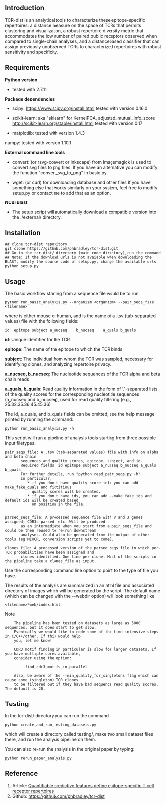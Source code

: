 ## Introduction
TCR-dist is an analytical tools to characterize these epitope-specific
repertoires: a distance measure on the space of TCRs that permits
clustering and visualization, a robust repertoire diversity metric
that accommodates the low number of paired public receptors
observed when compared to single-chain analyses, and a distancebased classifier that can assign previously unobserved TCRs to
characterized repertoires with robust sensitivity and specificity. 
## Requirements
**Python version**

- tested with 2.7.11

**Package dependencies**

- scipy: https://www.scipy.org/install.html tested with version 0.16.0

- scikit-learn: aka "sklearn" for KernelPCA, adjusted_mutual_info_score http://scikit-learn.org/stable/install.html tested with version 0.17

- matplotlib: tested with version 1.4.3

numpy: tested with version 1.10.1

**External command line tools**

- convert: (or rsvg-convert or inkscape) from Imagemagick is used to convert svg files to png files. If you have an alternative you can modify the function "convert_svg_to_png" in basic.py

- wget: (or curl) for downloading database and other files If you have something else that works similarly on your system, feel free to modify setup.py or contact me to add that as an option.

**NCBI Blast**

- The setup script will automatically download a compatible version into the ./external/ directory.

## Installation

```
## clone tcr-dist repository
git clone https://github.com/phbradley/tcr-dist.git
## Go to the tcr-dist/ directory (main code directory),run the command
## Note: If the download urls is not avaiable when downloading the BLAST, modify the source code of setup.py, change the available urls 
python setup.py

```
## Usage
The basic workflow starting from a sequence file would be to run

```
python run_basic_analysis.py --organism <organism> --pair_seqs_file <filename>
```
where <organism> is either mouse or human, and <filename> is the name of a .tsv (tab-separated values) file with the following fields:

```
id	epitope	subject	a_nucseq	b_nucseq	a_quals	b_quals
```
**id**: Unique identifier for the TCR

**epitope**: The name of the epitope to which the TCR binds

**subject**: The individual from whom the TCR was sampled, necessary for identifying clones, and analyzing repertoire privacy.

**a_nucseq, b_nucseq**: The nucleotide sequences of the TCR alpha and beta chain reads

**a_quals, b_quals**: Read quality information in the form of '.'-separated lists of the quality scores for the corresponding nucleotide sequences (a_nucseq and b_nucseq), used for read quality filtering (e.g., 25.32.35.36.45.45.36)

The id, a_quals, and b_quals fields can be omitted; see the help message printed by running the command:

```
python run_basic_analysis.py -h
```

This script will run a pipeline of analysis tools starting from three possible input filetypes:
```
pair_seqs_file: A .tsv (tab-separated values) file with info on alpha and beta chain
       sequences and quality scores, epitope, subject, and id.
       Required fields: id epitope subject a_nucseq b_nucseq a_quals b_quals
       For further details, run "python read_pair_seqs.py -h"
       In particular,
          * if you don't have quality score info you can add --make_fake_quals and fictitious
            quality scores will be created.
          * if you don't have ids, you can add --make_fake_ids and default ids will be created based
            on position in the file.


parsed_seqs_file: A processed sequence file with V and J genes assigned, CDR3s parsed, etc. Will be produced
       as an intermediate when you start from a pair_seqs_file and could be then reused to re-run downstream
       analyses. Could also be generated from the output of other tools (eg MIXCR, conversion scripts yet to come).

clones_file: A processed version of the parsed_seqs_file in which per-TCR probabilities have been assigned and
       clones identified. One line per clone. Most of the scripts in the pipeline take a clones_file as input.
```
Use the corresponding command line option to point to the type of file you have.
    
The results of the analysis are summarized in an html file and associated directory of images which will be generated by the script. The default name (which can be changed with the --webdir option) will look something like 

```
<filename>*web/index.html
```

Note

```
    The pipeline has been tested on datasets as large as 5000 sequences, but it does start to get slow.
    Eventually we would like to code some of the time-intensive steps in C/C++/other. If this would help
    you, let me know!

    CDR3 motif finding in particular is slow for larger datasets. If you have multiple cores available,
    consider using the option:

       --find_cdr3_motifs_in_parallel

    Also, be aware of the --min_quality_for_singletons flag which can cause some (singleton) TCR clones
    to be filtered out if they have bad sequence read quality scores. The default is 20.
```

## Testing
In the tcr-dist/ directory you can run the command

```
python create_and_run_testing_datasets.py
```
which will create a directory called testing/, make two small dataset files there, and run the analysis pipeline on them.

You can also re-run the analysis in the original paper by typing:

```
python rerun_paper_analysis.py
```


## Reference
1. Article: [Quantifiable predictive features define epitope-specific T cell receptor repertoires](https://www.nature.com/articles/nature22383)
2. Github: https://github.com/phbradley/tcr-dist
